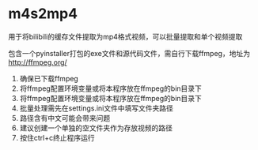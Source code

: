 # m4s2mp4
用于将bilibili的缓存文件提取为mp4格式视频，可以批量提取和单个视频提取

包含一个pyinstaller打包的exe文件和源代码文件，需自行下载ffmpeg，地址为 http://ffmpeg.org/

1. 确保已下载ffmpeg
2. 将ffmpeg配置环境变量或将本程序放在ffmpeg的bin目录下
3. 将ffmpeg配置环境变量或将本程序放在ffmpeg的bin目录下
4. 批量处理需先在settings.ini文件中填写文件夹路径
5. 路径含有中文可能会带来问题
7. 建议创建一个单独的空文件夹作为存放视频的路径
8. 按住ctrl+c终止程序运行
